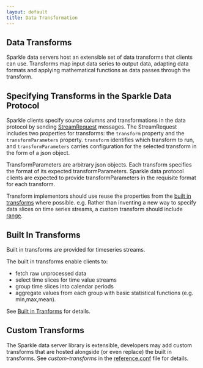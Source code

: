 ```yaml
---
layout: default
title: Data Transformation
---
```


Data Transforms
---
Sparkle data servers host an extensible set of data transforms that clients can use.
Transforms map input data series to output data, adapting data formats 
and applying mathematical functions as data passes through the transform.

## Specifying Transforms in the Sparkle Data Protocol
Sparkle clients specify source columns and transformations in the data protocol 
by sending [StreamRequest](StreamRequest.html) messages. 
The StreamRequest includes two properties for transforms: 
the `transform` property and the `transformParameters` property. 
`transform` identifies which transform to run, 
and `transformParameters` carries configuration for the selected transform in the form of a json object. 

TransformParameters are arbitrary json objects. 
Each transform specifies the format of its expected transformParameters. 
Sparkle data protocol clients are expected to provide transformParameters 
in the requisite format for each transform.

Transform implementors should use reuse the properties from the [built in transforms](BuiltInTransforms.html)
where possible. 
e.g. Rather than inventing a new way to specify data slices on time series streams, 
a custom transform should include [range](BuiltInTransforms.html#range).

## Built In Transforms
Built in transforms are provided for timeseries streams.

The built in transforms enable clients to:

* fetch raw unprocessed data
* select time slices for time value streams
* group time slices into calendar periods
* aggregate values from each group with basic statistical functions (e.g. min,max,mean).

See [Built in Tranforms](BuiltInTransforms.html) for details.

## Custom Transforms

The Sparkle data server library is extensible, 
developers may add custom transforms that are hosted alongside (or even replace) the built in transforms. 
See _custom-transforms_ in the [reference.conf](https://github.com/mighdoll/sparkle/blob/master/sparkle/src/main/resources/reference.conf) file for details.

